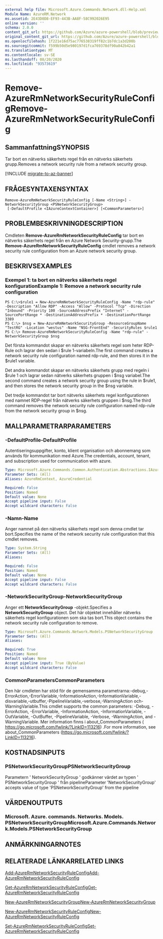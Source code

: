 ```yaml
---
external help file: Microsoft.Azure.Commands.Network.dll-Help.xml
Module Name: AzureRM.Network
ms.assetid: 2E43D0D8-EF93-443B-AA8F-58C992026E95
online version: ''
schema: 2.0.0
content_git_url: https://github.com/Azure/azure-powershell/blob/preview/src/ResourceManager/Network/Commands.Network/help/Remove-AzureRmNetworkSecurityRuleConfig.md
original_content_git_url: https://github.com/Azure/azure-powershell/blob/preview/src/ResourceManager/Network/Commands.Network/help/Remove-AzureRmNetworkSecurityRuleConfig.md
ms.openlocfilehash: 1f221e16d75ac776538319ff82c1b7dc1a3d200b
ms.sourcegitcommit: f599b50d5e980197d1fca769378df90a842b42a1
ms.translationtype: MT
ms.contentlocale: sv-SE
ms.lasthandoff: 08/20/2020
ms.locfileid: "93573619"
---
```

# <span data-ttu-id="19018-101">Remove-AzureRmNetworkSecurityRuleConfig</span><span class="sxs-lookup"><span data-stu-id="19018-101">Remove-AzureRmNetworkSecurityRuleConfig</span></span>

## <span data-ttu-id="19018-102">Sammanfattning</span><span class="sxs-lookup"><span data-stu-id="19018-102">SYNOPSIS</span></span>
<span data-ttu-id="19018-103">Tar bort en nätverks säkerhets regel från en nätverks säkerhets grupp.</span><span class="sxs-lookup"><span data-stu-id="19018-103">Removes a network security rule from a network security group.</span></span>

[!INCLUDE [migrate-to-az-banner](../../includes/migrate-to-az-banner.md)]

## <span data-ttu-id="19018-104">FRÅGESYNTAXEN</span><span class="sxs-lookup"><span data-stu-id="19018-104">SYNTAX</span></span>

```
Remove-AzureRmNetworkSecurityRuleConfig [-Name <String>] -NetworkSecurityGroup <PSNetworkSecurityGroup>
 [-DefaultProfile <IAzureContextContainer>] [<CommonParameters>]
```

## <span data-ttu-id="19018-105">PROBLEMBESKRIVNING</span><span class="sxs-lookup"><span data-stu-id="19018-105">DESCRIPTION</span></span>
<span data-ttu-id="19018-106">Cmdleten **Remove-AzureRmNetworkSecurityRuleConfig** tar bort en nätverks säkerhets regel från en Azure Network Security-grupp.</span><span class="sxs-lookup"><span data-stu-id="19018-106">The **Remove-AzureRmNetworkSecurityRuleConfig** cmdlet removes a network security rule configuration from an Azure network security group.</span></span>

## <span data-ttu-id="19018-107">BESKRIVS</span><span class="sxs-lookup"><span data-stu-id="19018-107">EXAMPLES</span></span>

### <span data-ttu-id="19018-108">Exempel 1: ta bort en nätverks säkerhets regel konfiguration</span><span class="sxs-lookup"><span data-stu-id="19018-108">Example 1: Remove a network security rule configuration</span></span>
```
PS C:\>$rule1 = New-AzureRmNetworkSecurityRuleConfig -Name "rdp-rule" -Description "Allow RDP" -Access "Allow" -Protocol "Tcp" -Direction "Inbound" -Priority 100 -SourceAddressPrefix "Internet" -SourcePortRange * -DestinationAddressPrefix * -DestinationPortRange 3389
PS C:\> $nsg = New-AzureRmNetworkSecurityGroup -ResourceGroupName "TestRG" -Location "westus" -Name "NSG-FrontEnd" -SecurityRules $rule1
PS C:\> Remove-AzureRmNetworkSecurityRuleConfig -Name "rdp-rule" -NetworkSecurityGroup $nsg
```

<span data-ttu-id="19018-109">Det första kommandot skapar en nätverks säkerhets regel som heter RDP-Rule och lagrar den sedan i $rule 1-variabeln.</span><span class="sxs-lookup"><span data-stu-id="19018-109">The first command creates a network security rule configuration named rdp-rule, and then stores it in the $rule1 variable.</span></span>

<span data-ttu-id="19018-110">Det andra kommandot skapar en nätverks säkerhets grupp med regeln i $rule 1 och lagrar sedan nätverks säkerhets gruppen i $nsg variabel.</span><span class="sxs-lookup"><span data-stu-id="19018-110">The second command creates a network security group using the rule in $rule1, and then stores the network security group in the $nsg variable.</span></span>

<span data-ttu-id="19018-111">Det tredje kommandot tar bort nätverks säkerhets regel konfigurationen med namnet RDP-regel från nätverks säkerhets gruppen i $nsg.</span><span class="sxs-lookup"><span data-stu-id="19018-111">The third command removes the network security rule configuration named rdp-rule from the network security group in $nsg.</span></span>

## <span data-ttu-id="19018-112">MALLPARAMETRAR</span><span class="sxs-lookup"><span data-stu-id="19018-112">PARAMETERS</span></span>

### <span data-ttu-id="19018-113">-DefaultProfile</span><span class="sxs-lookup"><span data-stu-id="19018-113">-DefaultProfile</span></span>
<span data-ttu-id="19018-114">Autentiseringsuppgifter, konto, klient organisation och abonnemang som används för kommunikation med Azure.</span><span class="sxs-lookup"><span data-stu-id="19018-114">The credentials, account, tenant, and subscription used for communication with azure.</span></span>

```yaml
Type: Microsoft.Azure.Commands.Common.Authentication.Abstractions.IAzureContextContainer
Parameter Sets: (All)
Aliases: AzureRmContext, AzureCredential

Required: False
Position: Named
Default value: None
Accept pipeline input: False
Accept wildcard characters: False
```

### <span data-ttu-id="19018-115">-Namn</span><span class="sxs-lookup"><span data-stu-id="19018-115">-Name</span></span>
<span data-ttu-id="19018-116">Anger namnet på den nätverks säkerhets regel som denna cmdlet tar bort.</span><span class="sxs-lookup"><span data-stu-id="19018-116">Specifies the name of the network security rule configuration that this cmdlet removes.</span></span>

```yaml
Type: System.String
Parameter Sets: (All)
Aliases: 

Required: False
Position: Named
Default value: None
Accept pipeline input: False
Accept wildcard characters: False
```

### <span data-ttu-id="19018-117">-NetworkSecurityGroup</span><span class="sxs-lookup"><span data-stu-id="19018-117">-NetworkSecurityGroup</span></span>
<span data-ttu-id="19018-118">Anger ett **NetworkSecurityGroup** -objekt.</span><span class="sxs-lookup"><span data-stu-id="19018-118">Specifies a **NetworkSecurityGroup** object.</span></span>
<span data-ttu-id="19018-119">Det här objektet innehåller nätverks säkerhets regel konfigurationen som ska tas bort.</span><span class="sxs-lookup"><span data-stu-id="19018-119">This object contains the network security rule configuration to remove.</span></span>

```yaml
Type: Microsoft.Azure.Commands.Network.Models.PSNetworkSecurityGroup
Parameter Sets: (All)
Aliases: 

Required: True
Position: Named
Default value: None
Accept pipeline input: True (ByValue)
Accept wildcard characters: False
```

### <span data-ttu-id="19018-120">CommonParameters</span><span class="sxs-lookup"><span data-stu-id="19018-120">CommonParameters</span></span>
<span data-ttu-id="19018-121">Den här cmdleten har stöd för de gemensamma parametrarna:-debug,-ErrorAction,-ErrorVariable,-InformationAction,-InformationVariable,-disvariable,-utbuffer,-PipelineVariable,-verbose,-WarningAction och-WarningVariable.</span><span class="sxs-lookup"><span data-stu-id="19018-121">This cmdlet supports the common parameters: -Debug, -ErrorAction, -ErrorVariable, -InformationAction, -InformationVariable, -OutVariable, -OutBuffer, -PipelineVariable, -Verbose, -WarningAction, and -WarningVariable.</span></span> <span data-ttu-id="19018-122">Mer information finns i about_CommonParameters ( https://go.microsoft.com/fwlink/?LinkID=113216) .</span><span class="sxs-lookup"><span data-stu-id="19018-122">For more information, see about_CommonParameters (https://go.microsoft.com/fwlink/?LinkID=113216).</span></span>

## <span data-ttu-id="19018-123">KOSTNADS</span><span class="sxs-lookup"><span data-stu-id="19018-123">INPUTS</span></span>

### <span data-ttu-id="19018-124">PSNetworkSecurityGroup</span><span class="sxs-lookup"><span data-stu-id="19018-124">PSNetworkSecurityGroup</span></span>
<span data-ttu-id="19018-125">Parametern ' NetworkSecurityGroup ' godkänner värdet av typen ' PSNetworkSecurityGroup ' från pipeline</span><span class="sxs-lookup"><span data-stu-id="19018-125">Parameter 'NetworkSecurityGroup' accepts value of type 'PSNetworkSecurityGroup' from the pipeline</span></span>

## <span data-ttu-id="19018-126">VÄRDEN</span><span class="sxs-lookup"><span data-stu-id="19018-126">OUTPUTS</span></span>

### <span data-ttu-id="19018-127">Microsoft. Azure. commands. Networks. Models. PSNetworkSecurityGroup</span><span class="sxs-lookup"><span data-stu-id="19018-127">Microsoft.Azure.Commands.Network.Models.PSNetworkSecurityGroup</span></span>

## <span data-ttu-id="19018-128">ANMÄRKNINGAR</span><span class="sxs-lookup"><span data-stu-id="19018-128">NOTES</span></span>

## <span data-ttu-id="19018-129">RELATERADE LÄNKAR</span><span class="sxs-lookup"><span data-stu-id="19018-129">RELATED LINKS</span></span>

[<span data-ttu-id="19018-130">Add-AzureRmNetworkSecurityRuleConfig</span><span class="sxs-lookup"><span data-stu-id="19018-130">Add-AzureRmNetworkSecurityRuleConfig</span></span>](./Add-AzureRmNetworkSecurityRuleConfig.md)

[<span data-ttu-id="19018-131">Get-AzureRmNetworkSecurityRuleConfig</span><span class="sxs-lookup"><span data-stu-id="19018-131">Get-AzureRmNetworkSecurityRuleConfig</span></span>](./Get-AzureRmNetworkSecurityRuleConfig.md)

[<span data-ttu-id="19018-132">New-AzureRmNetworkSecurityGroup</span><span class="sxs-lookup"><span data-stu-id="19018-132">New-AzureRmNetworkSecurityGroup</span></span>](./New-AzureRmNetworkSecurityGroup.md)

[<span data-ttu-id="19018-133">New-AzureRmNetworkSecurityRuleConfig</span><span class="sxs-lookup"><span data-stu-id="19018-133">New-AzureRmNetworkSecurityRuleConfig</span></span>](./New-AzureRmNetworkSecurityRuleConfig.md)

[<span data-ttu-id="19018-134">Set-AzureRmNetworkSecurityRuleConfig</span><span class="sxs-lookup"><span data-stu-id="19018-134">Set-AzureRmNetworkSecurityRuleConfig</span></span>](./Set-AzureRmNetworkSecurityRuleConfig.md)


